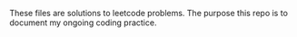 These files are solutions to leetcode problems.
The purpose this repo is to document my ongoing coding practice.
